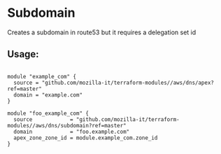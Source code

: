 # Subdomain
Creates a subdomain in route53 but it requires a delegation set id

## Usage:
```hcl

module "example_com" {
  source = "github.com/mozilla-it/terraform-modules//aws/dns/apex?ref=master"
  domain = "example.com"
}

module "foo_example_com" {
  source            = "github.com/mozilla-it/terraform-modules//aws/dns/subdomain?ref=master"
  domain            = "foo.example.com"
  apex_zone_zone_id = module.example_com.zone_id
}
```
